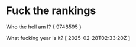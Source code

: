 # Fuck the rankings

Who the hell am I?
{ 9748595 }

What fucking year is it?
[ 2025-02-28T02:33:20Z ]
